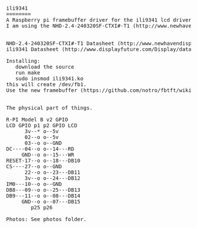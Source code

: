 <pre>
ili9341
========
A Raspberry pi framebuffer driver for the ili9341 lcd driver.
I am using the NHD-2.4-240320SF-CTXI#-T1 (http://www.newhavendisplay.com/nhd24240320sfctxit1-p-3975.html)


NHD-2.4-240320SF-CTXI#-T1 Datasheet (http://www.newhavendisplay.com/specs/NHD-2.4-240320SF-CTXI-T1.pdf)
ili9341 Datasheet (http://www.displayfuture.com/Display/datasheet/controller/ILI9341.pdf)

Installing:
   download the source
   run make
   sudo insmod ili9341.ko
this will create /dev/fb1.
Use the new framebuffer (https://github.com/notro/fbtft/wiki/Framebuffer-use)


The physical part of things.

R-PI Model B v2 GPIO
LCD GPIO p1 p2 GPIO LCD
      3v--* o--5v
      02--o o--5v
      03--o o--GND
DC----04--o o--14---RD
     GND--o o--15---WR
RESET-17--o o--18---DB10
CS----27--o o--GND
      22--o o--23---DB11
      3v--o o--24---DB12
IM0---10--o o--GND
DB8---09--o o--25---DB13
DB9---11--o o--08---DB14
     GND--o o--07---DB15
        p25 p26

Photos: See photos folder.
</pre>
    
